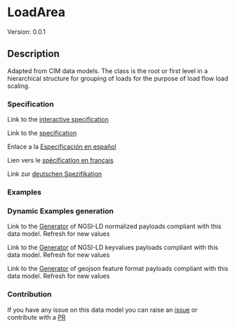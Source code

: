 # LoadArea
Version: 0.0.1

## Description 

Adapted from CIM data models. The class is the root or first level in a hierarchical structure for grouping of loads for the purpose of load flow load scaling.
### Specification

Link to the [interactive specification](https://swagger.lab.fiware.org/?url=https://smart-data-models.github.io/dataModel.EnergyCIM/LoadArea/swagger.yaml)

Link to the [specification](https://github.com/smart-data-models/dataModel.EnergyCIM/blob/master/LoadArea/doc/spec.md)

Enlace a la [Especificación en español](https://github.com/smart-data-models/dataModel.EnergyCIM/blob/master/LoadArea/doc/spec_ES.md)

Lien vers le [spécification en français](https://github.com/smart-data-models/dataModel.EnergyCIM/blob/master/LoadArea/doc/spec_FR.md)

Link zur [deutschen Spezifikation](https://github.com/smart-data-models/dataModel.EnergyCIM/blob/master/LoadArea/doc/spec_DE.md)
### Examples
### Dynamic Examples generation

Link to the [Generator](https://smartdatamodels.org/extra/ngsi-ld_generator.php?schemaUrl=https://raw.githubusercontent.com/smart-data-models/dataModel.EnergyCIM/master/LoadArea/schema.json&email=info@smartdatamodels.org) of NGSI-LD normalized payloads compliant with this data model. Refresh for new values

Link to the [Generator](https://smartdatamodels.org/extra/ngsi-ld_generator_keyvalues.php?schemaUrl=https://raw.githubusercontent.com/smart-data-models/dataModel.EnergyCIM/master/LoadArea/schema.json&email=info@smartdatamodels.org) of NGSI-LD keyvalues payloads compliant with this data model. Refresh for new values

Link to the [Generator](https://smartdatamodels.org/extra/geojson_features_generator.php?schemaUrl=https://raw.githubusercontent.com/smart-data-models/dataModel.EnergyCIM/master/LoadArea/schema.json&email=info@smartdatamodels.org) of geojson feature format payloads compliant with this data model. Refresh for new values
### Contribution

 If you have any issue on this data model you can raise an [issue](https://github.com/smart-data-models/dataModel.EnergyCIM/issues)  or contribute with a [PR](https://github.com/smart-data-models/dataModel.EnergyCIM/pulls)